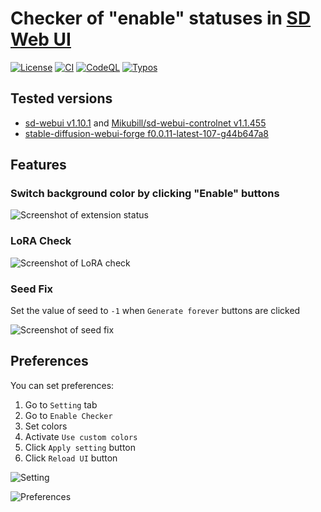 
# Checker of "enable" statuses in [SD Web UI](https://github.com/AUTOMATIC1111/stable-diffusion-webui)

[![License](https://img.shields.io/badge/License-AGPL%203.0-blue.svg)](https://github.com/shirayu/sd-webui-enable-checker/blob/main/LICENSE.txt)
[![CI](https://github.com/shirayu/sd-webui-enable-checker/actions/workflows/ci.yml/badge.svg)](https://github.com/shirayu/sd-webui-enable-checker/actions/workflows/ci.yml)
[![CodeQL](https://github.com/shirayu/sd-webui-enable-checker/actions/workflows/codeql-analysis.yml/badge.svg)](https://github.com/shirayu/sd-webui-enable-checker/actions/workflows/codeql-analysis.yml)
[![Typos](https://github.com/shirayu/sd-webui-enable-checker/actions/workflows/typos.yml/badge.svg)](https://github.com/shirayu/sd-webui-enable-checker/actions/workflows/typos.yml)

## Tested versions

- [sd-webui v1.10.1](https://github.com/AUTOMATIC1111/stable-diffusion-webui/releases) and [Mikubill/sd-webui-controlnet v1.1.455](https://github.com/Mikubill/sd-webui-controlnet)
- [stable-diffusion-webui-forge  f0.0.11-latest-107-g44b647a8](https://github.com/lllyasviel/stable-diffusion-webui-forge)

## Features

### Switch background color by clicking "Enable" buttons

![Screenshot of extension status](https://user-images.githubusercontent.com/963961/229269865-d9d98685-1ec6-45c8-9113-f7a7e53f4a39.png)

### LoRA Check

![Screenshot of LoRA check](https://user-images.githubusercontent.com/963961/230773384-660633b1-992a-45a6-afc7-2d899bb8b7d7.png)

### Seed Fix

Set the value of seed to ``-1`` when ``Generate forever`` buttons are clicked

![Screenshot of seed fix](https://user-images.githubusercontent.com/963961/227722232-16448a23-5b44-4c59-9a65-58e59186ab50.png)

## Preferences

You can set preferences:

1. Go to ``Setting`` tab
2. Go to ``Enable Checker``
3. Set colors
4. Activate ``Use custom colors``
5. Click ``Apply setting`` button
6. Click ``Reload UI`` button

![Setting](https://user-images.githubusercontent.com/963961/229269863-967cf67c-1ea3-47e1-9d89-7dfc5d7b24da.png)

![Preferences](https://user-images.githubusercontent.com/963961/229269864-0321fe0d-be46-4963-8470-64a268f5ba84.png)
